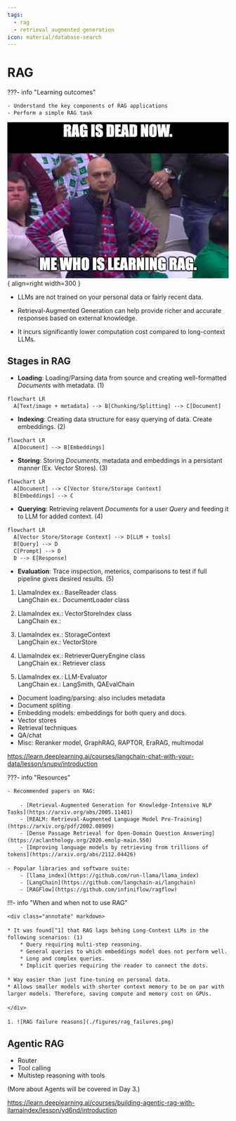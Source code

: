 ```yaml
---
tags:
  - rag
  - retrieval augmented generation
icon: material/database-search
---
```


# RAG

???- info "Learning outcomes"

    - Understand the key components of RAG applications
    - Perform a simple RAG task 

![RAG meme](./figures/rag_is_dead.jpg){ align=right width=300 }

* LLMs are not trained on your personal data or fairly recent data.

* Retrieval-Augmented Generation can help provide richer and accurate responses based on external knowledge.

* It incurs significantly lower computation cost compared to long-context LLMs.

## Stages in RAG

<div class="annotate" markdown>

* **Loading**: Loading/Parsing data from source and creating well-formatted _Documents_ with metadata. (1)
```mermaid
flowchart LR
  A[Text/image + metadata] --> B[Chunking/Splitting] --> C[Document]
```

* **Indexing**: Creating data structure for easy querying of data. Create embeddings. (2)
```mermaid
flowchart LR
  A[Document] --> B[Embeddings]
```

* **Storing**: Storing _Documents_, metadata and embeddings in a persistant manner (Ex. Vector Stores). (3)
```mermaid
flowchart LR
  A[Document] --> C[Vector Store/Storage Context]
  B[Embeddings] --> C
```

* **Querying**: Retrieving relavent _Documents_ for a user _Query_ and feeding it to LLM for added context. (4)
```mermaid
flowchart LR
  A[Vector Store/Storage Context] --> D[LLM + tools]
  B[Query] --> D
  C[Prompt] --> D
  D --> E[Response]
```

* **Evaluation**: Trace inspection, meterics, comparisons to test if full pipeline gives desired results. (5)

</div>

1. LlamaIndex ex.: BaseReader class  
LangChain ex.: DocumentLoader class

2. LlamaIndex ex.: VectorStoreIndex class  
LangChain ex.: 

3. LlamaIndex ex.: StorageContext  
LangChain ex.: VectorStore

4. LlamaIndex ex.: RetrieverQueryEngine class  
LangChain ex.: Retriever class  

5. LlamaIndex ex.: LLM-Evaluator  
LangChain ex.: LangSmith, QAEvalChain

* Document loading/parsing: also includes metadata
* Document spliting
* Embedding models: embeddings for both query and docs.
* Vector stores
* Retrieval techniques
* QA/chat
* Misc: Reranker model, GraphRAG, RAPTOR, EraRAG, multimodal

https://learn.deeplearning.ai/courses/langchain-chat-with-your-data/lesson/snupv/introduction


???- info "Resources"

    - Recommended papers on RAG:

        - [Retrieval-Augmented Generation for Knowledge-Intensive NLP Tasks](https://arxiv.org/abs/2005.11401)
        - [REALM: Retrieval-Augmented Language Model Pre-Training](https://arxiv.org/pdf/2002.08909)
        - [Dense Passage Retrieval for Open-Domain Question Answering](https://aclanthology.org/2020.emnlp-main.550)
        - [Improving language models by retrieving from trillions of tokens](https://arxiv.org/abs/2112.04426)

    - Popular libraries and software suite:
        - [llama_index](https://github.com/run-llama/llama_index)
        - [LangChain](https://github.com/langchain-ai/langchain)
        - [RAGFlow](https://github.com/infiniflow/ragflow)

!!!- info "When and when not to use RAG"

    <div class="annotate" markdown>

    * It was found[^1] that RAG lags behing Long-Context LLMs in the following scenarios: (1)
        * Query requiring multi-step reasoning.
        * General queries to which embeddings model does not perform well.
        * Long and complex queries.
        * Implicit queries requiring the reader to connect the dots.

    * Way easier than just fine-tuning on personal data.
    * Allows smaller models with shorter context memory to be on par with larger models. Therefore, saving compute and memory cost on GPUs.  

    </div>  
    
    1. ![RAG failure reasons](./figures/rag_failures.png)  

## Agentic RAG

* Router
* Tool calling
* Multistep reasoning with tools

(More about Agents will be covered in Day 3.)


https://learn.deeplearning.ai/courses/building-agentic-rag-with-llamaindex/lesson/yd6nd/introduction

[^1]: Retrieval Augmented Generation or Long-Context LLMs? A Comprehensive Study and Hybrid Approach [arXiv](https://arxiv.org/html/2407.16833v1)
